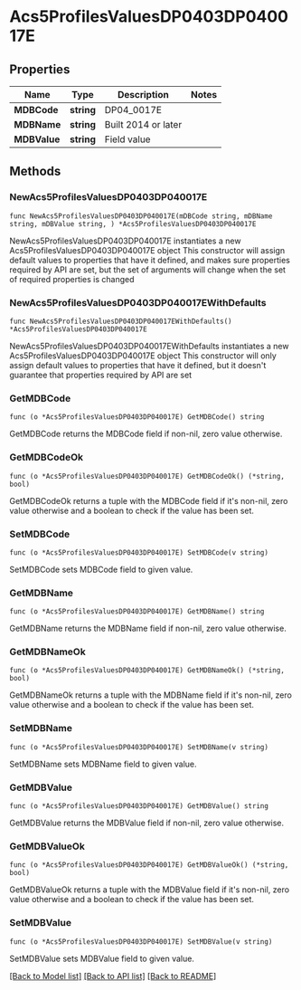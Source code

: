# Acs5ProfilesValuesDP0403DP040017E

## Properties

Name | Type | Description | Notes
------------ | ------------- | ------------- | -------------
**MDBCode** | **string** | DP04_0017E | 
**MDBName** | **string** | Built 2014 or later | 
**MDBValue** | **string** | Field value | 

## Methods

### NewAcs5ProfilesValuesDP0403DP040017E

`func NewAcs5ProfilesValuesDP0403DP040017E(mDBCode string, mDBName string, mDBValue string, ) *Acs5ProfilesValuesDP0403DP040017E`

NewAcs5ProfilesValuesDP0403DP040017E instantiates a new Acs5ProfilesValuesDP0403DP040017E object
This constructor will assign default values to properties that have it defined,
and makes sure properties required by API are set, but the set of arguments
will change when the set of required properties is changed

### NewAcs5ProfilesValuesDP0403DP040017EWithDefaults

`func NewAcs5ProfilesValuesDP0403DP040017EWithDefaults() *Acs5ProfilesValuesDP0403DP040017E`

NewAcs5ProfilesValuesDP0403DP040017EWithDefaults instantiates a new Acs5ProfilesValuesDP0403DP040017E object
This constructor will only assign default values to properties that have it defined,
but it doesn't guarantee that properties required by API are set

### GetMDBCode

`func (o *Acs5ProfilesValuesDP0403DP040017E) GetMDBCode() string`

GetMDBCode returns the MDBCode field if non-nil, zero value otherwise.

### GetMDBCodeOk

`func (o *Acs5ProfilesValuesDP0403DP040017E) GetMDBCodeOk() (*string, bool)`

GetMDBCodeOk returns a tuple with the MDBCode field if it's non-nil, zero value otherwise
and a boolean to check if the value has been set.

### SetMDBCode

`func (o *Acs5ProfilesValuesDP0403DP040017E) SetMDBCode(v string)`

SetMDBCode sets MDBCode field to given value.


### GetMDBName

`func (o *Acs5ProfilesValuesDP0403DP040017E) GetMDBName() string`

GetMDBName returns the MDBName field if non-nil, zero value otherwise.

### GetMDBNameOk

`func (o *Acs5ProfilesValuesDP0403DP040017E) GetMDBNameOk() (*string, bool)`

GetMDBNameOk returns a tuple with the MDBName field if it's non-nil, zero value otherwise
and a boolean to check if the value has been set.

### SetMDBName

`func (o *Acs5ProfilesValuesDP0403DP040017E) SetMDBName(v string)`

SetMDBName sets MDBName field to given value.


### GetMDBValue

`func (o *Acs5ProfilesValuesDP0403DP040017E) GetMDBValue() string`

GetMDBValue returns the MDBValue field if non-nil, zero value otherwise.

### GetMDBValueOk

`func (o *Acs5ProfilesValuesDP0403DP040017E) GetMDBValueOk() (*string, bool)`

GetMDBValueOk returns a tuple with the MDBValue field if it's non-nil, zero value otherwise
and a boolean to check if the value has been set.

### SetMDBValue

`func (o *Acs5ProfilesValuesDP0403DP040017E) SetMDBValue(v string)`

SetMDBValue sets MDBValue field to given value.



[[Back to Model list]](../README.md#documentation-for-models) [[Back to API list]](../README.md#documentation-for-api-endpoints) [[Back to README]](../README.md)


